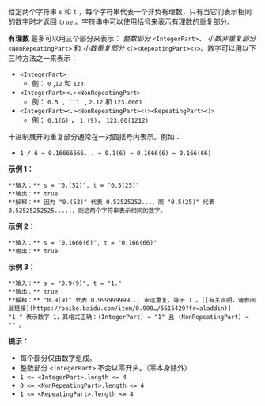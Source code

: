 给定两个字符串 `s` 和 `t` ，每个字符串代表一个非负有理数，只有当它们表示相同的数字时才返回 `true`
。字符串中可以使用括号来表示有理数的重复部分。

**有理数**  最多可以用三个部分来表示： _整数部分_  `<IntegerPart>`、 _小数非重复部分_
`<NonRepeatingPart>` 和 _小数重复部分_  `<(><RepeatingPart><)>`。数字可以用以下三种方法之一来表示：

  * `<IntegerPart>` 
    * 例： `0` ,`12` 和 `123` 
  * `<IntegerPart><.><NonRepeatingPart>`
    * 例： `0.5 , ``1.` , `2.12` 和 `123.0001`
  * `<IntegerPart><.><NonRepeatingPart><(><RepeatingPart><)>` 
    * 例： `0.1(6)` ， `1.(9)`， `123.00(1212)`

十进制展开的重复部分通常在一对圆括号内表示。例如：

  * `1 / 6 = 0.16666666... = 0.1(6) = 0.1666(6) = 0.166(66)`



**示例 1：**

    
    
    **输入：** s = "0.(52)", t = "0.5(25)"
    **输出：** true
    **解释：** 因为 "0.(52)" 代表 0.52525252...，而 "0.5(25)" 代表 0.52525252525.....，则这两个字符串表示相同的数字。
    

**示例 2：**

    
    
    **输入：** s = "0.1666(6)", t = "0.166(66)"
    **输出：** true
    

**示例 3：**

    
    
    **输入：** s = "0.9(9)", t = "1."
    **输出：** true
    **解释：** "0.9(9)" 代表 0.999999999... 永远重复，等于 1 。[[有关说明，请参阅此链接](https://baike.baidu.com/item/0.999…/5615429?fr=aladdin)]
    "1." 表示数字 1，其格式正确：(IntegerPart) = "1" 且 (NonRepeatingPart) = "" 。



**提示：**

  * 每个部分仅由数字组成。
  * 整数部分 `<IntegerPart>` 不会以零开头。（零本身除外）
  * `1 <= <IntegerPart>.length <= 4 `
  * `0 <= <NonRepeatingPart>.length <= 4 `
  * `1 <= <RepeatingPart>.length <= 4 `

​​​​​

